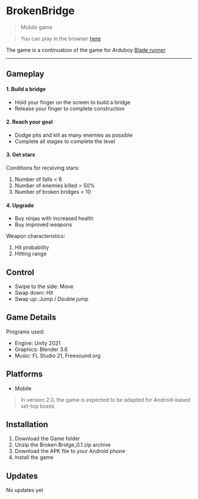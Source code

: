 # BrokenBridge
>Mobile game

>You can play in the browser [here](https://noobgeek.itch.io/broken-bridge)

The game is a continuation of the game for Arduboy [Blade runner](https://github.com/NoobGeek-Ilya/BladeRunner)

-------
## Gameplay
#### 1. Build a bridge
- Hold your finger on the screen to build a bridge
- Release your finger to complete construction

#### 2. Reach your goal
- Dodge pits and kill as many enemies as possible
- Complete all stages to complete the level

#### 3. Get stars
Conditions for receiving stars:

1. Number of falls < 6
2. Number of enemies killed > 50%
3. Number of broken bridges < 10

#### 4. Upgrade
- Buy ninjas with increased health
- Buy improved weapons

Weapon characteristics:
1. Hit probability
2. Hitting range

## Control
- Swipe to the side: Move
- Swap down: Hit
- Swap up: Jump / Double jump

## Game Details
Programs used:
- Engine: Unity 2021
- Graphics: Blender 3.6
- Music: FL Studio 21, Freesound.org

## Platforms
- Mobile
>In version 2.0, the game is expected to be adapted for Android-based set-top boxes

## Installation
1. Download the Game folder
2. Unzip the Broken Bridge_0.1.zip archive
3. Download the APK file to your Android phone
4. Install the game

## Updates
No updates yet
